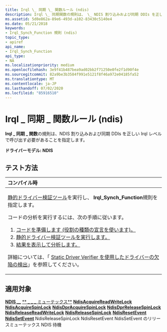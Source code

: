 ```yaml
---
title: Irql \_ 同期 \_ 関数ルール (ndis)
description: Irql \_ 同期関数の規則は、 \_ NDIS 割り込みおよび同期 DDIs を正しい Irql レベルで呼び出す必要があることを指定します。
ms.assetid: 5d0e862a-89e6-493d-a102-83430c5140e4
ms.date: 05/21/2018
keywords:
- Irql_Synch_Function 規則 (ndis)
topic_type:
- apiref
api_name:
- Irql_Synch_Function
api_type:
- NA
ms.localizationpriority: medium
ms.openlocfilehash: 3e9f41b487bea9ad02bb2f71250e0fe2f1d90f4e
ms.sourcegitcommit: 82a9be3b3584f991e5121f8f46a972e04185fa52
ms.translationtype: MT
ms.contentlocale: ja-JP
ms.lasthandoff: 07/02/2020
ms.locfileid: "85916510"
---
```

# <a name="irql_synch_function-rule-ndis"></a>Irql \_ 同期 \_ 関数ルール (ndis)


**Irql \_ 同期 \_ 関数**の規則は、NDIS 割り込みおよび同期 DDIs を正しい Irql レベルで呼び出す必要があることを指定します。

**ドライバーモデル: NDIS**

<a name="how-to-test"></a>テスト方法
-----------

<table>
<colgroup>
<col width="100%" />
</colgroup>
<thead>
<tr class="header">
<th align="left">コンパイル時</th>
</tr>
</thead>
<tbody>
<tr class="odd">
<td align="left"><p><a href="https://docs.microsoft.com/windows-hardware/drivers/devtest/static-driver-verifier" data-raw-source="[Static Driver Verifier](https://docs.microsoft.com/windows-hardware/drivers/devtest/static-driver-verifier)">静的ドライバー検証ツール</a>を実行し、 <strong>Irql_Synch_Function</strong>規則を指定します。</p>
コードの分析を実行するには、次の手順に従います。
<ol>
<li><a href="https://docs.microsoft.com/windows-hardware/drivers/devtest/using-static-driver-verifier-to-find-defects-in-drivers#preparing-your-source-code" data-raw-source="[Prepare your code (use role type declarations).](https://docs.microsoft.com/windows-hardware/drivers/devtest/using-static-driver-verifier-to-find-defects-in-drivers#preparing-your-source-code)">コードを準備します (役割の種類の宣言を使います)。</a></li>
<li><a href="https://docs.microsoft.com/windows-hardware/drivers/devtest/using-static-driver-verifier-to-find-defects-in-drivers#running-static-driver-verifier" data-raw-source="[Run Static Driver Verifier.](https://docs.microsoft.com/windows-hardware/drivers/devtest/using-static-driver-verifier-to-find-defects-in-drivers#running-static-driver-verifier)">静的ドライバー検証ツールを実行します。</a></li>
<li><a href="https://docs.microsoft.com/windows-hardware/drivers/devtest/using-static-driver-verifier-to-find-defects-in-drivers#viewing-and-analyzing-the-results" data-raw-source="[View and analyze the results.](https://docs.microsoft.com/windows-hardware/drivers/devtest/using-static-driver-verifier-to-find-defects-in-drivers#viewing-and-analyzing-the-results)">結果を表示して分析します。</a></li>
</ol>
<p>詳細については、「 <a href="https://docs.microsoft.com/windows-hardware/drivers/devtest/using-static-driver-verifier-to-find-defects-in-drivers" data-raw-source="[Using Static Driver Verifier to Find Defects in Drivers](https://docs.microsoft.com/windows-hardware/drivers/devtest/using-static-driver-verifier-to-find-defects-in-drivers)">Static Driver Verifier を使用したドライバーの欠陥の検出</a>」を参照してください。</p></td>
</tr>
</tbody>
</table>

<a name="applies-to"></a>適用対象
----------

[**NDIS \_\_**](https://docs.microsoft.com/windows-hardware/drivers/network/ndis-release-mutex) 
 [** \_ \_ \_ ミューテックス**](https://docs.microsoft.com/windows-hardware/drivers/network/ndis-wait-for-mutex) 
 [**NdisAcquireReadWriteLock**](https://msdn.microsoft.com/library/windows/hardware/ff560696) 
 [**NdisAcquireSpinLock**](https://docs.microsoft.com/windows-hardware/drivers/ddi/ndis/nf-ndis-ndisacquirespinlock) 
 [**NdisDprAcquireSpinLock**](https://docs.microsoft.com/windows-hardware/drivers/ddi/ndis/nf-ndis-ndisdpracquirespinlock) 
 [**NdisDprReleaseSpinLock**](https://docs.microsoft.com/windows-hardware/drivers/ddi/ndis/nf-ndis-ndisdprreleasespinlock) 
 [**NdisReleaseReadWriteLock**](https://msdn.microsoft.com/library/windows/hardware/ff564521) 
 [**NdisReleaseSpinLock**](https://docs.microsoft.com/windows-hardware/drivers/ddi/ndis/nf-ndis-ndisreleasespinlock) 
 [**NdisResetEvent**](https://docs.microsoft.com/windows-hardware/drivers/ddi/ndis/nf-ndis-ndisresetevent) 
 [**NdisSetEvent**](https://docs.microsoft.com/windows-hardware/drivers/ddi/ndis/nf-ndis-ndissetevent) NdisReleaseSpinLock NdisResetEvent NdisSetEvent のリリースミューテックス NDIS 待機
 

 





